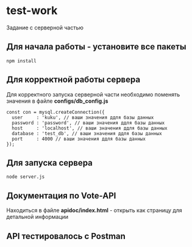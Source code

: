 # test-work
Задание с серверной частью

## Для начала работы - установите все пакеты
```
npm install
```

## Для корректной работы сервера
 Для корректного запуска серверной части необходимо поменять значения в файле **configs/db_config.js**
 ```
 const con = mysql.createConnection({
   user     : 'kuku', // ваши значения ддля базы данных
   password : 'password', // ваши значения ддля базы данных
   host     : 'localhost', // ваши значения ддля базы данных
   database : 'test_db', // ваши значения ддля базы данных
   port     : 4000 // ваши значения ддля базы данных
 });
 ```

## Для запуска сервера
```
node server.js
```

## Документация по Vote-API
 Находиться в файле **apidoc/index.html** - открыть как страницу для детальной информации

## API тестировалось с Postman 
